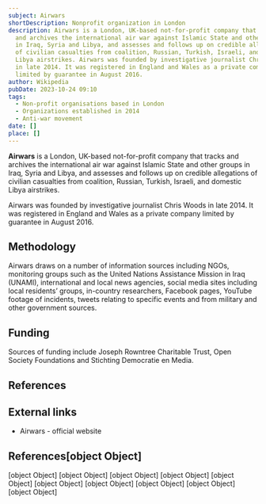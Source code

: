 ```yaml
---
subject: Airwars
shortDescription: Nonprofit organization in London
description: Airwars is a London, UK-based not-for-profit company that tracks
  and archives the international air war against Islamic State and other groups
  in Iraq, Syria and Libya, and assesses and follows up on credible allegations
  of civilian casualties from coalition, Russian, Turkish, Israeli, and domestic
  Libya airstrikes. Airwars was founded by investigative journalist Chris Woods
  in late 2014. It was registered in England and Wales as a private company
  limited by guarantee in August 2016.
author: Wikipedia
pubDate: 2023-10-24 09:10
tags:
  - Non-profit organisations based in London
  - Organizations established in 2014
  - Anti-war movement
date: []
place: []
---
```


**Airwars** is a London, UK-based not-for-profit company that tracks and archives the international air war against Islamic State and other groups in Iraq, Syria and Libya, and assesses and follows up on credible allegations of civilian casualties from coalition, Russian, Turkish, Israeli, and domestic Libya airstrikes.

Airwars was founded by investigative journalist Chris Woods in late 2014. It was registered in England and Wales as a private company limited by guarantee in August 2016.

## Methodology
Airwars draws on a number of information sources including NGOs, monitoring groups such as the United Nations Assistance Mission in Iraq (UNAMI), international and local news agencies, social media sites including local residents’ groups, in-country researchers, Facebook pages, YouTube footage of incidents, tweets relating to specific events and from military and other government sources.

## Funding
Sources of funding include Joseph Rowntree Charitable Trust, Open Society Foundations and Stichting Democratie en Media.

## References


## External links
 * Airwars - official website
## References[object Object]
[object Object]
[object Object]
[object Object]
[object Object]
[object Object]
[object Object]
[object Object]
[object Object]
[object Object]
[object Object]
